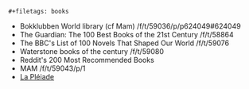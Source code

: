 ```{=org}
#+filetags: books
```
-   Bokklubben World library (cf Mam) /f/t/59036/p/p624049#624049
-   The Guardian: The 100 Best Books of the 21st Century /f/t/58864
-   The BBC\'s List of 100 Novels That Shaped Our World /f/t/59076
-   Waterstone books of the century /f/t/59080
-   Reddit\'s 200 Most Recommended Books
-   MAM /f/t/59043/p/1
-   [La Pléiade](id:13341944-8c64-4c1b-bac5-2e80834e4211)
